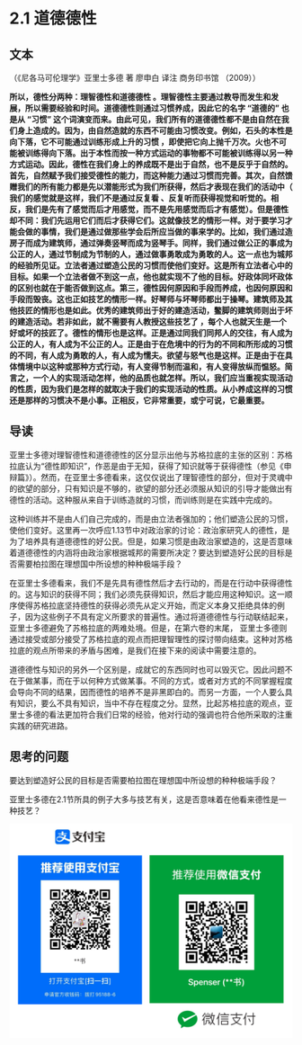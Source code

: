 # 2.1 道德德性

## 文本

（《尼各马可伦理学》亚里士多德 著 廖申白 译注 商务印书馆 （2009））

**所以，德性分两种：理智德性和道德德性 。理智德性主要通过教导而发生和发展，所以需要经验和时间。道德德性则通过习惯养成，因此它的名字 “道德的” 也是从 “习惯” 这个词演变而来。由此可见，我们所有的道德德性都不是由自然在我们身上造成的。因为，由自然造就的东西不可能由习惯改变。例如，石头的本性是向下落，它不可能通过训练形成上升的习惯 ，即使把它向上抛千万次。火也不可能被训练得向下落。出于本性而按一种方式运动的事物都不可能被训练得以另一种方式运动。因此，德性在我们身上的养成既不是出于自然，也不是反乎于自然的。首先，自然赋予我们接受德性的能力，而这种能力通过习惯而完善。其次，自然馈赠我们的所有能力都是先以潜能形式为我们所获得，然后才表现在我们的活动中（ 我们的感觉就是这样，我们不是通过反复看 、反复听而获得视觉和听觉的。相反，我们是先有了感觉而后才用感觉，而不是先用感觉而后才有感觉）。但是德性却不同：我们先运用它们而后才获得它们。这就像技艺的情形一样。对于要学习才能会做的事情，我们是通过做那些学会后所应当做的事来学的。比如，我们通过造房子而成为建筑师，通过弹奏竖琴而成为竖琴手。同样，我们通过做公正的事成为公正的人，通过节制成为节制的人，通过做事勇敢成为勇敢的人。这一点也为城邦的经验所见证。立法者通过塑造公民的习惯而使他们变好。这是所有立法者心中的目标。如果一个立法者做不到这一点，他也就实现不了他的目标。好政体同坏政体的区别也就在于能否做到这点。第三，德性因何原因和手段而养成，也因何原因和手段而毁丧。这也正如技艺的情形一样。好琴师与坏琴师都出于操琴。建筑师及其他技匠的情形也是如此。优秀的建筑师出于好的建造活动，鳖脚的建筑师则出于坏的建造活动。若非如此，就不需要有人教授这些技艺了 ，每个人也就天生是一个好或坏的技匠了。德性的情形也是这样。正是通过同我们同邦人的交往，有人成为公正的人，有人成为不公正的人。正是由于在危境中的行为的不同和所形成的习惯的不同，有人成为勇敢的人，有人成为懦夫。欲望与怒气也是这样。正是由于在具体情境中以这种或那种方式行动，有人变得节制而温和，有人变得放纵而愠怒。简言之，一个人的实现活动怎样，他的品质也就怎样。所以，我们应当重视实现活动的性质，因为我们是怎样的就取决于我们的实现活动的性质。从小养成这样的习惯还是那样的习惯决不是小事。正相反，它非常重要，或宁可说，它最重要。**

## 导读

亚里士多德对理智德性和道德德性的区分显示出他与苏格拉底的主张的区别：苏格拉底认为“德性即知识”，作恶是由于无知，获得了知识就等于获得德性（参见《申辩篇》）。然而，在亚里士多德看来，这仅仅说出了理智德性的部分，但对于灵魂中的欲望的部分，只有知识是不够的，欲望的部分还必须服从知识的引导才能做出有德性的活动。这种服从来自于训练造就的习惯，而训练则是在实践中完成的。

这种训练并不是由人们自己完成的，而是由立法者强加的；他们塑造公民的习惯，使他们变好。这里再一次呼应1.13节中对政治家的讨论：政治家研究人的德性，是为了培养具有道德德性的好公民。但是，如果习惯是由政治家塑造的，这是否意味着道德德性的内涵将由政治家根据城邦的需要所决定？要达到塑造好公民的目标是否需要柏拉图在理想国中所设想的种种极端手段？

在亚里士多德看来，我们不是先具有德性然后才去行动的，而是在行动中获得德性的。这与知识的获得不同；我们必须先获得知识，然后才能应用这种知识。这一顺序使得苏格拉底坚持德性的获得必须先从定义开始，而定义本身又拒绝具体的例子，因为这些例子不具有定义所要求的普遍性。通过将道德德性与行动联结起来，亚里士多德避免了苏格拉底的两难处境。但是，在第六卷的末尾， 亚里士多德则通过接受或部分接受了苏格拉底的观点而把理智理性的探讨带向结束。这种对苏格拉底的观点所带来的矛盾与困难，是我们在接下来的阅读中需要注意的。

道德德性与知识的另外一个区别是，成就它的东西同时也可以毁灭它。因此问题不在于做某事，而在于以何种方式做某事。不同的方式，或者对方式的不同掌握程度会导向不同的结果，因而德性的培养不是非黑即白的。而另一方面，一个人要么具有知识，要么不具有知识，当中不存在程度之分。显然，比起苏格拉底的观点，亚里士多德的看法更加符合我们日常的经验，他对行动的强调也符合他所采取的注重实践的研究进路。

## 思考的问题

要达到塑造好公民的目标是否需要柏拉图在理想国中所设想的种种极端手段？

亚里士多德在2.1节所具的例子大多与技艺有关，这是否意味着在他看来德性是一种技艺？

![](../.gitbook/assets/qr.png)

